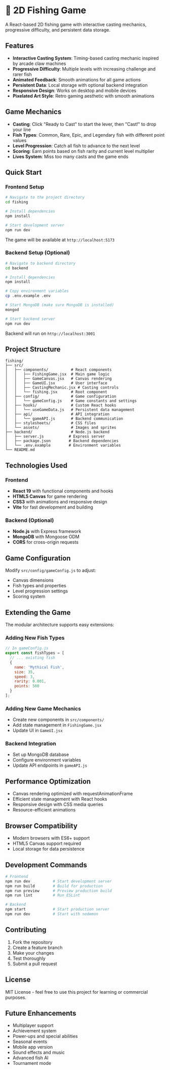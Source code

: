 # 🎣 2D Fishing Game

A React-based 2D fishing game with interactive casting mechanics, progressive difficulty, and persistent data storage.

## Features

- **Interactive Casting System**: Timing-based casting mechanic inspired by arcade claw machines
- **Progressive Difficulty**: Multiple levels with increasing challenge and rarer fish
- **Animated Feedback**: Smooth animations for all game actions
- **Persistent Data**: Local storage with optional backend integration
- **Responsive Design**: Works on desktop and mobile devices
- **Pixelated Art Style**: Retro gaming aesthetic with smooth animations

## Game Mechanics

- **Casting**: Click "Ready to Cast" to start the lever, then "Cast!" to drop your line
- **Fish Types**: Common, Rare, Epic, and Legendary fish with different point values
- **Level Progression**: Catch all fish to advance to the next level
- **Scoring**: Earn points based on fish rarity and current level multiplier
- **Lives System**: Miss too many casts and the game ends

## Quick Start

### Frontend Setup

```bash
# Navigate to the project directory
cd fishing

# Install dependencies
npm install

# Start development server
npm run dev
```

The game will be available at `http://localhost:5173`

### Backend Setup (Optional)

```bash
# Navigate to backend directory
cd backend

# Install dependencies
npm install

# Copy environment variables
cp .env.example .env

# Start MongoDB (make sure MongoDB is installed)
mongod

# Start backend server
npm run dev
```

Backend will run on `http://localhost:3001`

## Project Structure

```
fishing/
├── src/
│   ├── components/          # React components
│   │   ├── FishingGame.jsx  # Main game logic
│   │   ├── GameCanvas.jsx   # Canvas rendering
│   │   ├── GameUI.jsx       # User interface
│   │   ├── CastingMechanic.jsx # Casting controls
│   │   └── fishing.jsx      # Root component
│   ├── config/              # Game configuration
│   │   └── gameConfig.js    # Game constants and settings
│   ├── hooks/               # Custom React hooks
│   │   └── useGameData.js   # Persistent data management
│   ├── api/                 # API integration
│   │   └── gameAPI.js       # Backend communication
│   ├── stylesheets/         # CSS files
│   └── assets/              # Images and sprites
├── backend/                 # Node.js backend
│   ├── server.js           # Express server
│   ├── package.json        # Backend dependencies
│   └── .env.example        # Environment variables
└── README.md
```

## Technologies Used

### Frontend
- **React 19** with functional components and hooks
- **HTML5 Canvas** for game rendering
- **CSS3** with animations and responsive design
- **Vite** for fast development and building

### Backend (Optional)
- **Node.js** with Express framework
- **MongoDB** with Mongoose ODM
- **CORS** for cross-origin requests

## Game Configuration

Modify `src/config/gameConfig.js` to adjust:
- Canvas dimensions
- Fish types and properties
- Level progression settings
- Scoring system

## Extending the Game

The modular architecture supports easy extensions:

### Adding New Fish Types
```javascript
// In gameConfig.js
export const fishTypes = [
  // ... existing fish
  {
    name: 'Mythical Fish',
    size: 35,
    speed: 3,
    rarity: 0.001,
    points: 500
  }
];
```

### Adding New Game Mechanics
- Create new components in `src/components/`
- Add state management in `FishingGame.jsx`
- Update UI in `GameUI.jsx`

### Backend Integration
- Set up MongoDB database
- Configure environment variables
- Update API endpoints in `gameAPI.js`

## Performance Optimization

- Canvas rendering optimized with requestAnimationFrame
- Efficient state management with React hooks
- Responsive design with CSS media queries
- Resource-efficient animations

## Browser Compatibility

- Modern browsers with ES6+ support
- HTML5 Canvas support required
- Local storage for data persistence

## Development Commands

```bash
# Frontend
npm run dev          # Start development server
npm run build        # Build for production
npm run preview      # Preview production build
npm run lint         # Run ESLint

# Backend
npm start            # Start production server
npm run dev          # Start with nodemon
```

## Contributing

1. Fork the repository
2. Create a feature branch
3. Make your changes
4. Test thoroughly
5. Submit a pull request

## License

MIT License - feel free to use this project for learning or commercial purposes.

## Future Enhancements

- Multiplayer support
- Achievement system
- Power-ups and special abilities
- Seasonal events
- Mobile app version
- Sound effects and music
- Advanced fish AI
- Tournament mode